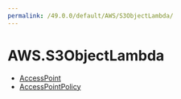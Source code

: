 ```yaml
---
permalink: /49.0.0/default/AWS/S3ObjectLambda/
---
```


# AWS.S3ObjectLambda



* [AccessPoint](AccessPoint.md)
* [AccessPointPolicy](AccessPointPolicy.md)